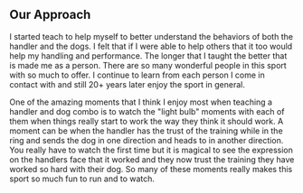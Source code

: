 
<h2 class="highlight"><span>Our Approach</span></h2>
<p>
  I started teach to help myself to better understand the behaviors of both the handler and the dogs. I felt that if I were able to help others that it too would help my handling and performance. The longer that I taught the better that is made me as a person. There are so many wonderful people in this sport with so much to offer. I continue to learn from each person I come in contact with and still 20+ years later enjoy the sport in general.
</p>
<p>
  One of the amazing moments that I think I enjoy most when teaching a handler and dog combo is to watch the "light bulb" moments with each of them when things really start to work the way they think it should work. A moment can be when the handler has the trust of the training while in the ring and sends the dog in one direction and heads to in another direction. You really have to watch the first time but it is magical to see the expression on the handlers face that it worked and they now trust the training they have worked so hard with their dog. So many of these moments really makes this sport so much fun to run and to watch.
</p>
